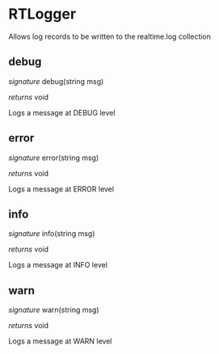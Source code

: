 # RTLogger

Allows log records to be written to the realtime.log collection


## debug
_signature_ debug(string msg)</p>
_returns_ void</p>
Logs a message at DEBUG level

## error
_signature_ error(string msg)</p>
_returns_ void</p>
Logs a message at ERROR level

## info
_signature_ info(string msg)</p>
_returns_ void</p>
Logs a message at INFO level

## warn
_signature_ warn(string msg)</p>
_returns_ void</p>
Logs a message at WARN level


